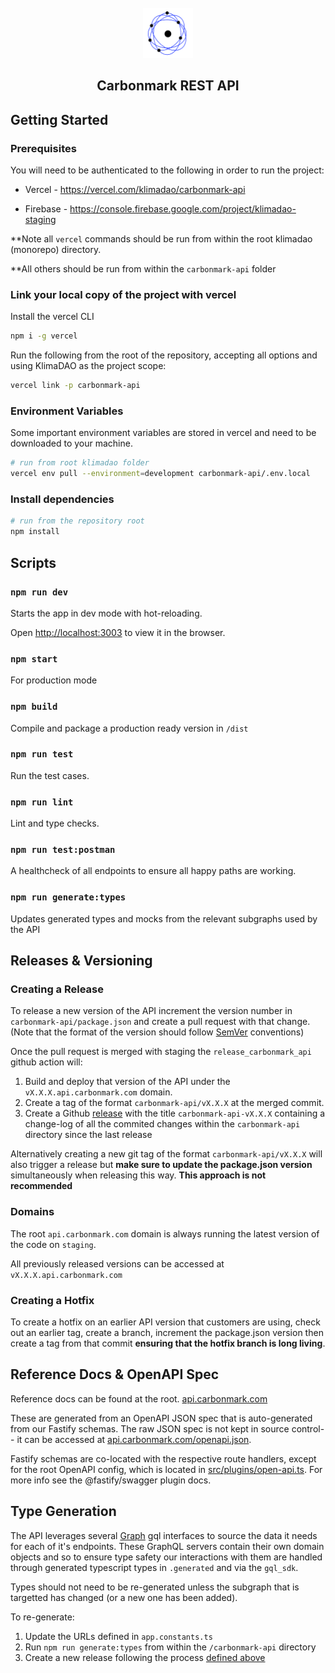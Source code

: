 <!-- PROJECT LOGO -->

<br />
<div align="center">
<a  href="https://github.com/github_username/repo_name">
<img  src="./assets/logo.png"  alt="Logo"  width="80"  height="80">
</a>
<h2 align="center">Carbonmark REST API</h2>
</div>

## Getting Started

### Prerequisites

You will need to be authenticated to the following in order to run the project:

- Vercel - https://vercel.com/klimadao/carbonmark-api

- Firebase - https://console.firebase.google.com/project/klimadao-staging

\*\*Note all `vercel` commands should be run from within the root klimadao (monorepo) directory.

\*\*All others should be run from within the `carbonmark-api` folder

### Link your local copy of the project with vercel

Install the vercel CLI

```sh
npm i -g vercel
```

Run the following from the root of the repository, accepting all options and using KlimaDAO as the project scope:

```sh
vercel link -p carbonmark-api
```

### Environment Variables

Some important environment variables are stored in vercel and need to be downloaded to your machine.

```sh
# run from root klimadao folder
vercel env pull --environment=development carbonmark-api/.env.local
```



### Install dependencies


```sh
# run from the repository root
npm install
```

## Scripts

### `npm run dev`

Starts the app in dev mode with hot-reloading.

Open [http://localhost:3003](http://localhost:3003) to view it in the browser.

### `npm start`

For production mode

### `npm build`

Compile and package a production ready version in `/dist`

### `npm run test`

Run the test cases.

### `npm run lint`

Lint and type checks.

### `npm run test:postman`

A healthcheck of all endpoints to ensure all happy paths are working.

### `npm run generate:types`

Updates generated types and mocks from the relevant subgraphs used by the API

## Releases & Versioning

### Creating a Release

To release a new version of the API increment the version number in `carbonmark-api/package.json` and create a pull request with that change. (Note that the format of the version should follow [SemVer](https://semver.org/) conventions)

Once the pull request is merged with staging the `release_carbonmark_api` github action will: 
1. Build and deploy that version of the API under the `vX.X.X.api.carbonmark.com` domain.
2. Create a tag of the format `carbonmark-api/vX.X.X` at the merged commit.
3. Create a Github [release](https://github.com/KlimaDAO/klimadao/releases) with the title `carbonmark-api-vX.X.X` containing a change-log of all the commited changes within the `carbonmark-api` directory since the last release

Alternatively creating a new git tag of the format `carbonmark-api/vX.X.X` will also trigger a release but **make sure to update the package.json version** simultaneously when releasing this way. **This approach is not recommended**

### Domains
The root `api.carbonmark.com` domain is always running the latest version of the code on `staging`.

All previously released versions can be accessed at `vX.X.X.api.carbonmark.com`

### Creating a Hotfix

To create a hotfix on an earlier API version that customers are using, check out an earlier tag, create a branch, increment the package.json version then create a tag from that commit **ensuring that the hotfix branch is long living**.

## Reference Docs & OpenAPI Spec

Reference docs can be found at the root.
[api.carbonmark.com](https://api.carbonmark.com)

These are generated from an OpenAPI JSON spec that is auto-generated from our Fastify schemas. The raw JSON spec is not kept in source control-- it can be accessed at [api.carbonmark.com/openapi.json](https://api.carbonmark.com/openapi.json).

Fastify schemas are co-located with the respective route handlers, except for the root OpenAPI config, which is located in [src/plugins/open-api.ts](./src/plugins/open-api.ts). For more info see the @fastify/swagger plugin docs.

## Type Generation
The API leverages several [Graph](https://thegraph.com/) gql interfaces to source the data it needs for each of it's endpoints. These GraphQL servers contain their own domain objects and so to ensure type safety our interactions with them are handled through generated typescript types in `.generated` and via the `gql_sdk`.

Types should not need to be re-generated unless the subgraph that is targetted has changed (or a new one has been added). 

To re-generate:
1. Update the URLs defined in `app.constants.ts` 
2. Run `npm run generate:types` from within the `/carbonmark-api` directory
3. Create a new release following the process [defined above](#creating-a-release)


